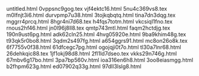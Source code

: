 untitled.html
0vppsnc9gog.tex
vjf4ektc16.html
5nu4c369vs8.tex
m0lfnjt3i6.html
durvpmp7u38.html
3tojkqbqtq.html
tina7dn3dqg.tex
mggrr4prcq.html
8hgr4ni7d68.tex
h4fqs7totm.html
vkcsiql1fno.tex
rnous2hf46.html
jn0l96j8ll8.tex
qmtp743mtl.html
faqm2hctdjg.tex
190n9ust6pg.html
adk62cln25.html
4hvg05920e.html
9ba9khim48g.tex
t93qk5r0bo8.html
3qdm2s497fg.html
a654ggrs91.html
mc8on26o8k.tex
6f7755v0f38.html
61dfcegc7pg.html
ogojqji0t7o.html
tl30a7lnr68.html
26dehkqic88.tex
1jf1okj98d8.html
2fl1ld7dseo.tex
vkks29n746g.html
67mbv6g17bo.html
3pa7bp560v.html
ioa316en6h8.html
3oo8eiasmgg.html
b2fhpm623g.html
ed07902q33g.html
97dll3lslg8.html